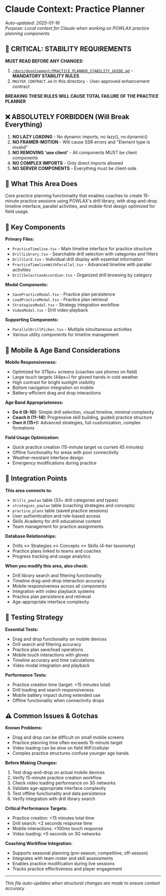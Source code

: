 # Claude Context: Practice Planner

*Auto-updated: 2025-01-16*  
*Purpose: Local context for Claude when working on POWLAX practice planning components*

## 🚨 **CRITICAL: STABILITY REQUIREMENTS**
**MUST READ BEFORE ANY CHANGES:**
1. [`/docs/development/PRACTICE_PLANNER_STABILITY_GUIDE.md`](../../docs/development/PRACTICE_PLANNER_STABILITY_GUIDE.md) - **MANDATORY STABILITY RULES**
2. `MASTER_CONTRACT.md` in this directory - User-approved enhancement contract

**BREAKING THESE RULES WILL CAUSE TOTAL FAILURE OF THE PRACTICE PLANNER**

## ❌ **ABSOLUTELY FORBIDDEN (Will Break Everything)**
1. **NO LAZY LOADING** - No dynamic imports, no lazy(), no dynamic()
2. **NO FRAMER-MOTION** - Will cause SSR errors and "Element type is invalid"
3. **NO REMOVING 'use client'** - All components MUST be client components
4. **NO COMPLEX IMPORTS** - Only direct imports allowed
5. **NO SERVER COMPONENTS** - Everything must be client-side

## 🎯 **What This Area Does**
Core practice planning functionality that enables coaches to create 15-minute practice sessions using POWLAX's drill library, with drag-and-drop timeline interface, parallel activities, and mobile-first design optimized for field usage.

## 🔧 **Key Components**
**Primary Files:**
- `PracticeTimeline.tsx` - Main timeline interface for practice structure
- `DrillLibrary.tsx` - Searchable drill selection with categories and filters
- `DrillCard.tsx` - Individual drill display with essential information
- `PracticeTimelineWithParallel.tsx` - Advanced timeline with parallel activities
- `DrillSelectionAccordion.tsx` - Organized drill browsing by category

**Modal Components:**
- `SavePracticeModal.tsx` - Practice plan persistence
- `LoadPracticeModal.tsx` - Practice plan retrieval
- `StrategiesModal.tsx` - Strategy integration workflow
- `VideoModal.tsx` - Drill video playback

**Supporting Components:**
- `ParallelDrillPicker.tsx` - Multiple simultaneous activities
- Various utility components for timeline management

## 📱 **Mobile & Age Band Considerations**
**Mobile Responsiveness:**
- Optimized for 375px+ screens (coaches use phones on field)
- Large touch targets (44px+) for gloved hands in cold weather
- High contrast for bright sunlight visibility  
- Bottom navigation integration on mobile
- Battery-efficient drag and drop interactions

**Age Band Appropriateness:**
- **Do it (8-10):** Simple drill selection, visual timeline, minimal complexity
- **Coach it (11-14):** Progressive skill building, guided practice structure
- **Own it (15+):** Advanced strategies, full customization, complex formations

**Field Usage Optimization:**
- Quick practice creation (15-minute target vs current 45 minutes)
- Offline functionality for areas with poor connectivity
- Weather-resistant interface design
- Emergency modifications during practice

## 🔗 **Integration Points**
**This area connects to:**
- `drills_powlax` table (33+ drill categories and types)
- `strategies_powlax` table (coaching strategies and concepts)
- `practice_plans` table (saved practice sessions)
- User authentication and role-based access
- Skills Academy for drill educational content
- Team management for practice assignments

**Database Relationships:**
- Drills ↔ Strategies ↔ Concepts ↔ Skills (4-tier taxonomy)
- Practice plans linked to teams and coaches
- Progress tracking and usage analytics

**When you modify this area, also check:**
- Drill library search and filtering functionality
- Timeline drag-and-drop interaction accuracy
- Mobile responsiveness across all components
- Integration with video playback systems
- Practice plan persistence and retrieval
- Age-appropriate interface complexity

## 🧪 **Testing Strategy**
**Essential Tests:**
- Drag and drop functionality on mobile devices
- Drill search and filtering accuracy
- Practice plan save/load operations
- Mobile touch interactions with gloves
- Timeline accuracy and time calculations
- Video modal integration and playback

**Performance Tests:**
- Practice creation time (target: <15 minutes total)
- Drill loading and search responsiveness
- Mobile battery impact during extended use
- Offline functionality when connectivity drops

## ⚠️ **Common Issues & Gotchas**
**Known Problems:**
- Drag and drop can be difficult on small mobile screens
- Practice planning time often exceeds 15-minute target
- Video loading can be slow on field WiFi/cellular
- Complex practice structures confuse younger age bands

**Before Making Changes:**
1. Test drag-and-drop on actual mobile devices
2. Verify 15-minute practice creation workflow
3. Check video loading performance on 3G networks
4. Validate age-appropriate interface complexity
5. Test offline functionality and data persistence
6. Verify integration with drill library search

**Critical Performance Targets:**
- Practice creation: <15 minutes total time
- Drill search: <2 seconds response time
- Mobile interactions: <100ms touch response
- Video loading: <5 seconds on 3G networks

**Coaching Workflow Integration:**
- Supports seasonal planning (pre-season, competitive, off-season)
- Integrates with team roster and skill assessments
- Enables practice modification during live sessions
- Tracks practice effectiveness and player engagement

---
*This file auto-updates when structural changes are made to ensure context accuracy*